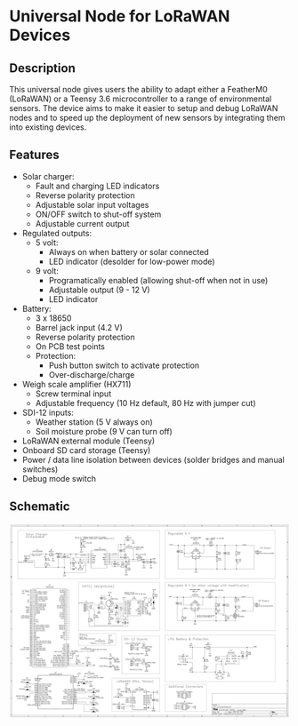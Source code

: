 # Universal Node for LoRaWAN Devices

## Description
This universal node gives users the ability to adapt either a FeatherM0 (LoRaWAN) or a Teensy 3.6 microcontroller to a range of environmental sensors. The device aims to make it easier to setup and debug LoRaWAN nodes and to speed up the deployment of new sensors by integrating them into existing devices.

## Features
- Solar charger:
	- Fault and charging LED indicators
	- Reverse polarity protection
	- Adjustable solar input voltages
	- ON/OFF switch to shut-off system
	- Adjustable current output
- Regulated outputs:
	- 5 volt:
		- Always on when battery or solar connected
		- LED indicator (desolder for low-power mode)
	- 9 volt:
		- Programatically enabled (allowing shut-off when not in use)
		- Adjustable output (9 - 12 V)
		- LED indicator
- Battery:
	- 3 x 18650
	- Barrel jack input (4.2 V)
	- Reverse polarity protection
	- On PCB test points
	- Protection:
		- Push button switch to activate protection
		- Over-discharge/charge
- Weigh scale amplifier (HX711)
	- Screw terminal input
	- Adjustable frequency (10 Hz default, 80 Hz with jumper cut)
- SDI-12 inputs:
	- Weather station (5 V always on)
	- Soil moisture probe (9 V can turn off)
- LoRaWAN external module (Teensy)
- Onboard SD card storage (Teensy)
- Power / data line isolation between devices (solder bridges and manual switches)
- Debug mode switch

## Schematic
<img src="Electronics/Schematic.png"></img>



